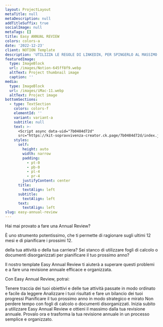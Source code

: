 ```yaml
---
layout: ProjectLayout
metaTitle: null
metaDescription: null
addTitleSuffix: true
socialImage: null
metaTags: []
title: Easy ANNUAL REVIEW
colors: colors-a
date: '2022-12-23'
client: NOTION Template
description: 'UTILIZZA LE REGOLE DI LINKEDIN, PER SPINGERLO AL MASSIMO!'
featuredImage:
  type: ImageBlock
  url: /images/Notion-645ff8f9.webp
  altText: Project thumbnail image
  caption: ''
media:
  type: ImageBlock
  url: /images/iMac-11.webp
  altText: Project image
bottomSections:
  - type: TextSection
    colors: colors-f
    elementId: ''
    variant: variant-a
    subtitle: null
    text: >-
      <Script async data-uid="7b0484d72d"
      src="https://kit-sopravvivenza-creator.ck.page/7b0484d72d/index.js" />
    styles:
      self:
        height: auto
        width: narrow
        padding:
          - pt-0
          - pb-0
          - pl-4
          - pr-4
        justifyContent: center
      title:
        textAlign: left
      subtitle:
        textAlign: left
      text:
        textAlign: left
slug: easy-annual-review
---
```

Hai mai provato a fare una Annual Review? 

È uno strumento potentissimo, che ti permette di ragionare sugli ultimi 12 mesi e di pianificare i prossimi 12.

della tua attività o della tua carriera? Sei stanco di utilizzare fogli di calcolo o documenti disorganizzati per pianificare il tuo prossimo anno?

Il nostro template Easy Annual Review ti aiuterà a superare questi problemi e a fare una revisione annuale efficace e organizzata.

Con Easy Annual Review, potrai:

Tenere traccia dei tuoi obiettivi e delle tue attività passate in modo ordinato e facile da leggere
Analizzare i tuoi risultati e fare un bilancio dei tuoi progressi
Pianificare il tuo prossimo anno in modo strategico e mirato
Non perdere tempo con fogli di calcolo o documenti disorganizzati. Inizia subito a utilizzare Easy Annual Review e ottieni il massimo dalla tua revisione annuale. Provalo ora e trasforma la tua revisione annuale in un processo semplice e organizzato.
